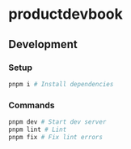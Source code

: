 # productdevbook

## Development

### Setup

```bash
pnpm i # Install dependencies
```

### Commands

```bash
pnpm dev # Start dev server
pnpm lint # Lint
pnpm fix # Fix lint errors
```
